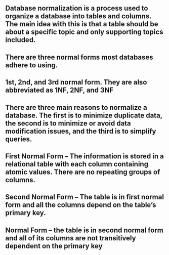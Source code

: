 ## Database normalization is a process used to organize a database into tables and columns.  The main idea with this is that a table should be about a specific topic and only supporting topics included.  ##

## There are three normal forms most databases adhere to using.  ##
## 1st, 2nd, and 3rd normal form. They are also abbreviated as 1NF, 2NF, and 3NF ##

## There are three main reasons to normalize a database.  The first is to minimize duplicate data, the second is to minimize or avoid data modification issues, and the third is to simplify queries.  ##

## First Normal Form – The information is stored in a relational table with each column containing atomic values. There are no repeating groups of columns.

## Second Normal Form – The table is in first normal form and all the columns depend on the table’s primary key.

## Normal Form – the table is in second normal form and all of its columns are not transitively dependent on the primary key ##